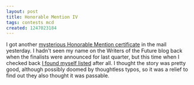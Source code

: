 ```yaml
---
layout: post
title: Honorable Mention IV
tags: contests mcd
created: 1247023184
---
```

I got another [mysterious Honorable Mention certificate](http://www.mcdemarco.net/node/539) in the mail yesterday.  I hadn't seen my name on the Writers of the Future blog back when the finalists were announced for last quarter, but this time when I checked back [I found myself listed](http://wotfblog.galaxypress.com/2009/07/final-list-of-honorable-mentions-for.html) after all.  I thought the story was pretty good, although possibly doomed by thoughtless typos, so it was a relief to find out they also thought it was passable.
